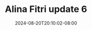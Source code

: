 --- 
title: "Alina Fitri update 6"
description: "streaming bokeh Alina Fitri update 6 premium   new"
date: 2024-08-20T20:10:02-08:00
file_code: "h5de4k5m8nog"
draft: false
cover: "ix3bu04mrswn3qmi.jpg"
tags: ["Alina", "Fitri", "update", "bokep-indo", "bokep-viral", "bokep-ig"]
length: 9
fld_id: "1483979"
foldername: "Alina Fitri update"
categories: ["Alina Fitri update"]
views: 0
---